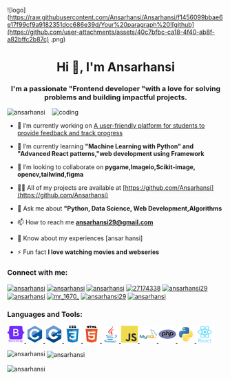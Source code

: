 ![logo](https://raw.githubusercontent.com/Ansarhansi/Ansarhansi/f1456099bbae6e17f99cf9a9182351dcc686e39d/Your%20paragraph%20![github](https://github.com/user-attachments/assets/40c7bfbc-ca18-4f40-ab8f-a82bffc2b87c)
.png)
<h1 align="center">Hi 👋, I'm Ansarhansi</h1>
<h3 align="center">I'm a passionate "Frontend developer "with a love for solving problems and building impactful projects.</h3>

<img align="right" alt="coding" width="400" src="https://media2.giphy.com/media/v1.Y2lkPTc5MGI3NjExdmMyZDFydzgybmhyN3l4dHJpeHg5MDM4dmpyNXVxcDNidnFnZnV6bCZlcD12MV9pbnRlcm5hbF9naWZfYnlfaWQmY3Q9Zw/qgQUggAC3Pfv687qPC/giphy.webp">

<p align="left"> <img src="https://komarev.com/ghpvc/?username=ansarhansi&label=Profile%20views&color=0e75b6&style=flat" alt="ansarhansi" /> </p>

- 🔭 I’m currently working on [A user-friendly platform for students to provide feedback and track progress](https://github.com/Ansarhansi/dbms_studentfeedback.git)

- 🌱 I’m currently learning **"Machine Learning with Python" and "Advanced React patterns,"web development using Framework**

- 👯 I’m looking to collaborate on **pygame,Imageio,Scikit-image, opencv,tailwind,figma**

- 👨‍💻 All of my projects are available at [https://github.com/Ansarhansi](https://github.com/Ansarhansi)

- 💬 Ask me about **"Python, Data Science, Web Development,Algorithms**

- 📫 How to reach me **ansarhansi29@gmail.com**

- 📄 Know about my experiences [ansar hansi]

- ⚡ Fun fact **I love watching movies and webseries**

<h3 align="left">Connect with me:</h3>
<p align="left">
<a href="https://codepen.io/ansarhansi" target="blank"><img align="center" src="https://raw.githubusercontent.com/rahuldkjain/github-profile-readme-generator/master/src/images/icons/Social/codepen.svg" alt="ansarhansi" height="30" width="40" /></a>
<a href="https://twitter.com/ansarhansi" target="blank"><img align="center" src="https://raw.githubusercontent.com/rahuldkjain/github-profile-readme-generator/master/src/images/icons/Social/twitter.svg" alt="ansarhansi" height="30" width="40" /></a>
<a href="https://linkedin.com/in/ansarhansi" target="blank"><img align="center" src="https://raw.githubusercontent.com/rahuldkjain/github-profile-readme-generator/master/src/images/icons/Social/linked-in-alt.svg" alt="ansarhansi" height="30" width="40" /></a>
<a href="https://stackoverflow.com/users/27174338" target="blank"><img align="center" src="https://raw.githubusercontent.com/rahuldkjain/github-profile-readme-generator/master/src/images/icons/Social/stack-overflow.svg" alt="27174338" height="30" width="40" /></a>
<a href="https://kaggle.com/ansarhansi29" target="blank"><img align="center" src="https://raw.githubusercontent.com/rahuldkjain/github-profile-readme-generator/master/src/images/icons/Social/kaggle.svg" alt="ansarhansi29" height="30" width="40" /></a>
<a href="https://fb.com/ansarhansi" target="blank"><img align="center" src="https://raw.githubusercontent.com/rahuldkjain/github-profile-readme-generator/master/src/images/icons/Social/facebook.svg" alt="ansarhansi" height="30" width="40" /></a>
<a href="https://instagram.com/mr_1670_" target="blank"><img align="center" src="https://raw.githubusercontent.com/rahuldkjain/github-profile-readme-generator/master/src/images/icons/Social/instagram.svg" alt="mr_1670_" height="30" width="40" /></a>
<a href="https://www.hackerrank.com/ansarhansi29" target="blank"><img align="center" src="https://raw.githubusercontent.com/rahuldkjain/github-profile-readme-generator/master/src/images/icons/Social/hackerrank.svg" alt="ansarhansi29" height="30" width="40" /></a>
<a href="https://auth.geeksforgeeks.org/user/ansarhansi" target="blank"><img align="center" src="https://raw.githubusercontent.com/rahuldkjain/github-profile-readme-generator/master/src/images/icons/Social/geeks-for-geeks.svg" alt="ansarhansi" height="30" width="40" /></a>
</p>

<h3 align="left">Languages and Tools:</h3>
<p align="left"> <a href="https://getbootstrap.com" target="_blank" rel="noreferrer"> <img src="https://raw.githubusercontent.com/devicons/devicon/master/icons/bootstrap/bootstrap-plain-wordmark.svg" alt="bootstrap" width="40" height="40"/> </a> <a href="https://www.cprogramming.com/" target="_blank" rel="noreferrer"> <img src="https://raw.githubusercontent.com/devicons/devicon/master/icons/c/c-original.svg" alt="c" width="40" height="40"/> </a> <a href="https://www.w3schools.com/cpp/" target="_blank" rel="noreferrer"> <img src="https://raw.githubusercontent.com/devicons/devicon/master/icons/cplusplus/cplusplus-original.svg" alt="cplusplus" width="40" height="40"/> </a> <a href="https://www.w3schools.com/css/" target="_blank" rel="noreferrer"> <img src="https://raw.githubusercontent.com/devicons/devicon/master/icons/css3/css3-original-wordmark.svg" alt="css3" width="40" height="40"/> </a> <a href="https://www.w3.org/html/" target="_blank" rel="noreferrer"> <img src="https://raw.githubusercontent.com/devicons/devicon/master/icons/html5/html5-original-wordmark.svg" alt="html5" width="40" height="40"/> </a> <a href="https://www.java.com" target="_blank" rel="noreferrer"> <img src="https://raw.githubusercontent.com/devicons/devicon/master/icons/java/java-original.svg" alt="java" width="40" height="40"/> </a> <a href="https://developer.mozilla.org/en-US/docs/Web/JavaScript" target="_blank" rel="noreferrer"> <img src="https://raw.githubusercontent.com/devicons/devicon/master/icons/javascript/javascript-original.svg" alt="javascript" width="40" height="40"/> </a> <a href="https://www.mysql.com/" target="_blank" rel="noreferrer"> <img src="https://raw.githubusercontent.com/devicons/devicon/master/icons/mysql/mysql-original-wordmark.svg" alt="mysql" width="40" height="40"/> </a> <a href="https://www.php.net" target="_blank" rel="noreferrer"> <img src="https://raw.githubusercontent.com/devicons/devicon/master/icons/php/php-original.svg" alt="php" width="40" height="40"/> </a> <a href="https://www.python.org" target="_blank" rel="noreferrer"> <img src="https://raw.githubusercontent.com/devicons/devicon/master/icons/python/python-original.svg" alt="python" width="40" height="40"/> </a> <a href="https://reactjs.org/" target="_blank" rel="noreferrer"> <img src="https://raw.githubusercontent.com/devicons/devicon/master/icons/react/react-original-wordmark.svg" alt="react" width="40" height="40"/> </a> </p>

<p><img align="left" src="https://github-readme-stats.vercel.app/api/top-langs?username=ansarhansi&show_icons=true&locale=en&layout=compact" alt="ansarhansi" /></p>

<p>&nbsp;<img align="center" src="https://github-readme-stats.vercel.app/api?username=ansarhansi&show_icons=true&locale=en" alt="ansarhansi" /></p>

<p><img align="center" src="https://github-readme-streak-stats.herokuapp.com/?user=ansarhansi&" alt="ansarhansi" /></p>
